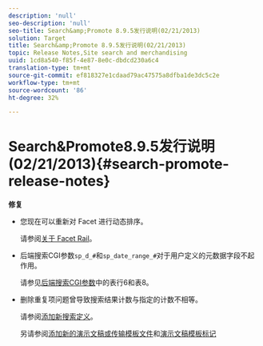 ```yaml
---
description: 'null'
seo-description: 'null'
seo-title: Search&amp;Promote 8.9.5发行说明(02/21/2013)
solution: Target
title: Search&amp;Promote 8.9.5发行说明(02/21/2013)
topic: Release Notes,Site search and merchandising
uuid: 1cd8a540-f85f-4e87-8e0c-dbdcd230a6c4
translation-type: tm+mt
source-git-commit: ef818327e1cdaad79ac47575a8dfba1de3dc5c2e
workflow-type: tm+mt
source-wordcount: '86'
ht-degree: 32%

---
```



# Search&amp;Promote8.9.5发行说明(02/21/2013){#search-promote-release-notes}

**修复**

* 您现在可以重新对 Facet 进行动态排序。

   请参阅[关于 Facet Rail](../c-about-design-menu/c-about-facet-rails.md#concept_1FDC8BCDFFC84A0889DA670F63D5F6DB)。

* 后端搜索CGI参数`sp_d_#`和`sp_date_range_#`对于用户定义的元数据字段不起作用。

   请参见[后端搜索CGI参数](../c-appendices/c-cgiparameters.md#reference_582E85C3886740C98FE88CA9DF7918E8)中的表行6和表8。

* 删除重复项问题曾导致搜索结果计数与指定的计数不相等。

   请参阅[添加新搜索定义](../c-about-settings-menu/c-about-searching-menu.md#task_98D3A168AB5D4F30A1ADB6E0D48AB648)。

   另请参阅[添加新的演示文稿或传输模板文件](../c-about-design-menu/c-about-templates.md#task_73199757B6E748CAA604902FF913F012)和[演示文稿模板标记](../c-appendices/c-templates.md#reference_F1BBF616BCEC4AD7B2548ECD3CA74C64)

